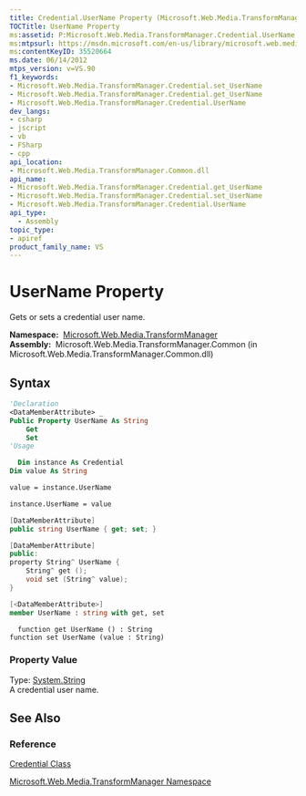 ```yaml
---
title: Credential.UserName Property (Microsoft.Web.Media.TransformManager)
TOCTitle: UserName Property
ms:assetid: P:Microsoft.Web.Media.TransformManager.Credential.UserName
ms:mtpsurl: https://msdn.microsoft.com/en-us/library/microsoft.web.media.transformmanager.credential.username(v=VS.90)
ms:contentKeyID: 35520664
ms.date: 06/14/2012
mtps_version: v=VS.90
f1_keywords:
- Microsoft.Web.Media.TransformManager.Credential.set_UserName
- Microsoft.Web.Media.TransformManager.Credential.get_UserName
- Microsoft.Web.Media.TransformManager.Credential.UserName
dev_langs:
- csharp
- jscript
- vb
- FSharp
- cpp
api_location:
- Microsoft.Web.Media.TransformManager.Common.dll
api_name:
- Microsoft.Web.Media.TransformManager.Credential.get_UserName
- Microsoft.Web.Media.TransformManager.Credential.set_UserName
- Microsoft.Web.Media.TransformManager.Credential.UserName
api_type:
  - Assembly
topic_type:
- apiref
product_family_name: VS
---
```


# UserName Property

Gets or sets a credential user name.

**Namespace:**  [Microsoft.Web.Media.TransformManager](microsoft-web-media-transformmanager-namespace.md)  
**Assembly:**  Microsoft.Web.Media.TransformManager.Common (in Microsoft.Web.Media.TransformManager.Common.dll)

## Syntax

```vb
'Declaration
<DataMemberAttribute> _
Public Property UserName As String
    Get
    Set
'Usage

  Dim instance As Credential
Dim value As String

value = instance.UserName

instance.UserName = value
```

```csharp
[DataMemberAttribute]
public string UserName { get; set; }
```

```cpp
[DataMemberAttribute]
public:
property String^ UserName {
    String^ get ();
    void set (String^ value);
}
```

``` fsharp
[<DataMemberAttribute>]
member UserName : string with get, set
```

```jscript
  function get UserName () : String
function set UserName (value : String)
```

### Property Value

Type: [System.String](https://msdn.microsoft.com/library/s1wwdcbf)  
A credential user name.  

## See Also

### Reference

[Credential Class](credential-class-microsoft-web-media-transformmanager.md)

[Microsoft.Web.Media.TransformManager Namespace](microsoft-web-media-transformmanager-namespace.md)

